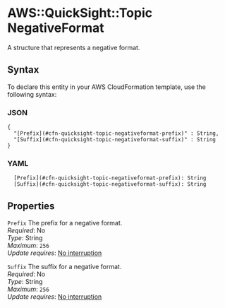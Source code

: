 # AWS::QuickSight::Topic NegativeFormat<a name="aws-properties-quicksight-topic-negativeformat"></a>

A structure that represents a negative format\.

## Syntax<a name="aws-properties-quicksight-topic-negativeformat-syntax"></a>

To declare this entity in your AWS CloudFormation template, use the following syntax:

### JSON<a name="aws-properties-quicksight-topic-negativeformat-syntax.json"></a>

```
{
  "[Prefix](#cfn-quicksight-topic-negativeformat-prefix)" : String,
  "[Suffix](#cfn-quicksight-topic-negativeformat-suffix)" : String
}
```

### YAML<a name="aws-properties-quicksight-topic-negativeformat-syntax.yaml"></a>

```
  [Prefix](#cfn-quicksight-topic-negativeformat-prefix): String
  [Suffix](#cfn-quicksight-topic-negativeformat-suffix): String
```

## Properties<a name="aws-properties-quicksight-topic-negativeformat-properties"></a>

`Prefix`  <a name="cfn-quicksight-topic-negativeformat-prefix"></a>
The prefix for a negative format\.  
*Required*: No  
*Type*: String  
*Maximum*: `256`  
*Update requires*: [No interruption](https://docs.aws.amazon.com/AWSCloudFormation/latest/UserGuide/using-cfn-updating-stacks-update-behaviors.html#update-no-interrupt)

`Suffix`  <a name="cfn-quicksight-topic-negativeformat-suffix"></a>
The suffix for a negative format\.  
*Required*: No  
*Type*: String  
*Maximum*: `256`  
*Update requires*: [No interruption](https://docs.aws.amazon.com/AWSCloudFormation/latest/UserGuide/using-cfn-updating-stacks-update-behaviors.html#update-no-interrupt)